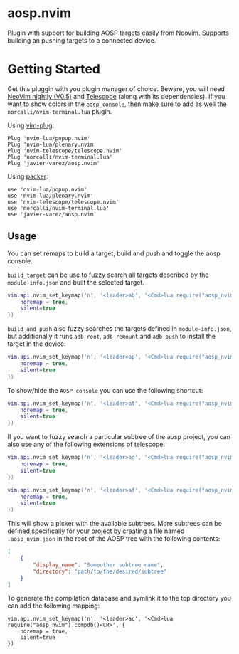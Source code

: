 # aosp.nvim

Plugin with support for building AOSP targets easily from Neovim. Supports building an pushing targets to a connected device.

# Getting Started

Get this pluggin with you plugin manager of choice. Beware, you will need [NeoVim nightly (V0.5)](https://github.com/neovim/neovim/releases/tag/nightly) and [Telescope](https://github.com/nvim-telescope/telescope.nvim) (along with its dependencies). If you want to show colors in the `aosp_console`, then make sure to add as well the `norcalli/nvim-terminal.lua` plugin.

Using [vim-plug](https://github.com/junegunn/vim-plug):

```
Plug 'nvim-lua/popup.nvim'
Plug 'nvim-lua/plenary.nvim'
Plug 'nvim-telescope/telescope.nvim'
Plug 'norcalli/nvim-terminal.lua'
Plug 'javier-varez/aosp.nvim'
```

Using [packer](https://github.com/wbthomason/packer.nvim):

```
use 'nvim-lua/popup.nvim'
use 'nvim-lua/plenary.nvim'
use 'nvim-telescope/telescope.nvim'
use 'norcalli/nvim-terminal.lua'
use 'javier-varez/aosp.nvim'
```

## Usage

You can set remaps to build a target, build and push and toggle the aosp console.

`build_target` can be use to fuzzy search all targets described by the `module-info.json` and built the selected target.
```lua
vim.api.nvim_set_keymap('n', '<leader>ab', '<Cmd>lua require("aosp_nvim").build_target()<CR>', {
    noremap = true,
    silent=true
})
```

`build_and_push` also fuzzy searches the targets defined in `module-info.json`, but additionally it runs `adb root`, `adb remount` and `adb push` to install the target in the device:

```lua
vim.api.nvim_set_keymap('n', '<leader>ap', '<Cmd>lua require("aosp_nvim").build_and_push()<CR>', {
    noremap = true,
    silent=true
})
```

To show/hide the `AOSP console` you can use the following shortcut:

```lua
vim.api.nvim_set_keymap('n', '<leader>at', '<Cmd>lua require("aosp_nvim").toggle_display()<CR>', {
    noremap = true,
    silent=true
})
```

If you want to fuzzy search a particular subtree of the aosp project, you can also use any of the following extensions of telescope:

```lua
vim.api.nvim_set_keymap('n', '<leader>ag', '<Cmd>lua require("aosp_nvim.telescope").live_grep()<CR>', {
    noremap = true,
    silent=true
})

vim.api.nvim_set_keymap('n', '<leader>af', '<Cmd>lua require("aosp_nvim.telescope").find_files()<CR>', {
    noremap = true,
    silent=true
})
```

This will show a picker with the available subtrees. More subtrees can be defined specifically for your project by creating a file named `.aosp_nvim.json` in the root of the AOSP tree with the following contents:

```json
[
    {
        "display_name": "Someother subtree name",
        "directory": "path/to/the/desired/subtree"
    }
]
```

To generate the compilation database and symlink it to the top directory you can add the following mapping:

```
vim.api.nvim_set_keymap('n', '<leader>ac', '<Cmd>lua require("aosp_nvim").compdb()<CR>', {
    noremap = true,
    silent=true
})
```

